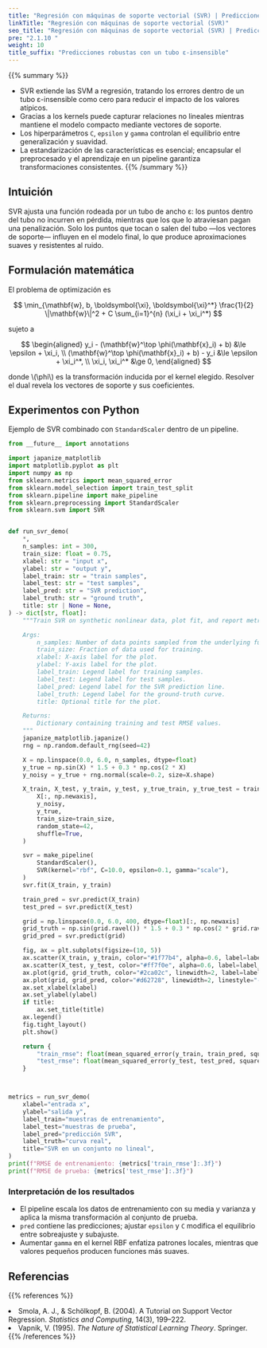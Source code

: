 ```yaml
---
title: "Regresión con máquinas de soporte vectorial (SVR) | Predicciones robustas con un tubo ε-insensible"
linkTitle: "Regresión con máquinas de soporte vectorial (SVR)"
seo_title: "Regresión con máquinas de soporte vectorial (SVR) | Predicciones robustas con un tubo ε-insensible"
pre: "2.1.10 "
weight: 10
title_suffix: "Predicciones robustas con un tubo ε-insensible"
---
```


{{% summary %}}
- SVR extiende las SVM a regresión, tratando los errores dentro de un tubo ε-insensible como cero para reducir el impacto de los valores atípicos.
- Gracias a los kernels puede capturar relaciones no lineales mientras mantiene el modelo compacto mediante vectores de soporte.
- Los hiperparámetros `C`, `epsilon` y `gamma` controlan el equilibrio entre generalización y suavidad.
- La estandarización de las características es esencial; encapsular el preprocesado y el aprendizaje en un pipeline garantiza transformaciones consistentes.
{{% /summary %}}

## Intuición
SVR ajusta una función rodeada por un tubo de ancho ε: los puntos dentro del tubo no incurren en pérdida, mientras que los que lo atraviesan pagan una penalización. Solo los puntos que tocan o salen del tubo —los vectores de soporte— influyen en el modelo final, lo que produce aproximaciones suaves y resistentes al ruido.

## Formulación matemática
El problema de optimización es

$$
\min_{\mathbf{w}, b, \boldsymbol{\xi}, \boldsymbol{\xi}^*} \frac{1}{2} \|\mathbf{w}\|^2 + C \sum_{i=1}^{n} (\xi_i + \xi_i^*)
$$

sujeto a

$$
\begin{aligned}
y_i - (\mathbf{w}^\top \phi(\mathbf{x}_i) + b) &\le \epsilon + \xi_i, \\
(\mathbf{w}^\top \phi(\mathbf{x}_i) + b) - y_i &\le \epsilon + \xi_i^*, \\
\xi_i, \xi_i^* &\ge 0,
\end{aligned}
$$

donde \\(\phi\\) es la transformación inducida por el kernel elegido. Resolver el dual revela los vectores de soporte y sus coeficientes.

## Experimentos con Python
Ejemplo de SVR combinado con `StandardScaler` dentro de un pipeline.

```python
from __future__ import annotations

import japanize_matplotlib
import matplotlib.pyplot as plt
import numpy as np
from sklearn.metrics import mean_squared_error
from sklearn.model_selection import train_test_split
from sklearn.pipeline import make_pipeline
from sklearn.preprocessing import StandardScaler
from sklearn.svm import SVR


def run_svr_demo(
    *,
    n_samples: int = 300,
    train_size: float = 0.75,
    xlabel: str = "input x",
    ylabel: str = "output y",
    label_train: str = "train samples",
    label_test: str = "test samples",
    label_pred: str = "SVR prediction",
    label_truth: str = "ground truth",
    title: str | None = None,
) -> dict[str, float]:
    """Train SVR on synthetic nonlinear data, plot fit, and report metrics.

    Args:
        n_samples: Number of data points sampled from the underlying function.
        train_size: Fraction of data used for training.
        xlabel: X-axis label for the plot.
        ylabel: Y-axis label for the plot.
        label_train: Legend label for training samples.
        label_test: Legend label for test samples.
        label_pred: Legend label for the SVR prediction line.
        label_truth: Legend label for the ground-truth curve.
        title: Optional title for the plot.

    Returns:
        Dictionary containing training and test RMSE values.
    """
    japanize_matplotlib.japanize()
    rng = np.random.default_rng(seed=42)

    X = np.linspace(0.0, 6.0, n_samples, dtype=float)
    y_true = np.sin(X) * 1.5 + 0.3 * np.cos(2 * X)
    y_noisy = y_true + rng.normal(scale=0.2, size=X.shape)

    X_train, X_test, y_train, y_test, y_true_train, y_true_test = train_test_split(
        X[:, np.newaxis],
        y_noisy,
        y_true,
        train_size=train_size,
        random_state=42,
        shuffle=True,
    )

    svr = make_pipeline(
        StandardScaler(),
        SVR(kernel="rbf", C=10.0, epsilon=0.1, gamma="scale"),
    )
    svr.fit(X_train, y_train)

    train_pred = svr.predict(X_train)
    test_pred = svr.predict(X_test)

    grid = np.linspace(0.0, 6.0, 400, dtype=float)[:, np.newaxis]
    grid_truth = np.sin(grid.ravel()) * 1.5 + 0.3 * np.cos(2 * grid.ravel())
    grid_pred = svr.predict(grid)

    fig, ax = plt.subplots(figsize=(10, 5))
    ax.scatter(X_train, y_train, color="#1f77b4", alpha=0.6, label=label_train)
    ax.scatter(X_test, y_test, color="#ff7f0e", alpha=0.6, label=label_test)
    ax.plot(grid, grid_truth, color="#2ca02c", linewidth=2, label=label_truth)
    ax.plot(grid, grid_pred, color="#d62728", linewidth=2, linestyle="--", label=label_pred)
    ax.set_xlabel(xlabel)
    ax.set_ylabel(ylabel)
    if title:
        ax.set_title(title)
    ax.legend()
    fig.tight_layout()
    plt.show()

    return {
        "train_rmse": float(mean_squared_error(y_train, train_pred, squared=False)),
        "test_rmse": float(mean_squared_error(y_test, test_pred, squared=False)),
    }



metrics = run_svr_demo(
    xlabel="entrada x",
    ylabel="salida y",
    label_train="muestras de entrenamiento",
    label_test="muestras de prueba",
    label_pred="predicción SVR",
    label_truth="curva real",
    title="SVR en un conjunto no lineal",
)
print(f"RMSE de entrenamiento: {metrics['train_rmse']:.3f}")
print(f"RMSE de prueba: {metrics['test_rmse']:.3f}")

```

### Interpretación de los resultados
- El pipeline escala los datos de entrenamiento con su media y varianza y aplica la misma transformación al conjunto de prueba.
- `pred` contiene las predicciones; ajustar `epsilon` y `C` modifica el equilibrio entre sobreajuste y subajuste.
- Aumentar `gamma` en el kernel RBF enfatiza patrones locales, mientras que valores pequeños producen funciones más suaves.

## Referencias
{{% references %}}
<li>Smola, A. J., &amp; Schölkopf, B. (2004). A Tutorial on Support Vector Regression. <i>Statistics and Computing</i>, 14(3), 199–222.</li>
<li>Vapnik, V. (1995). <i>The Nature of Statistical Learning Theory</i>. Springer.</li>
{{% /references %}}
